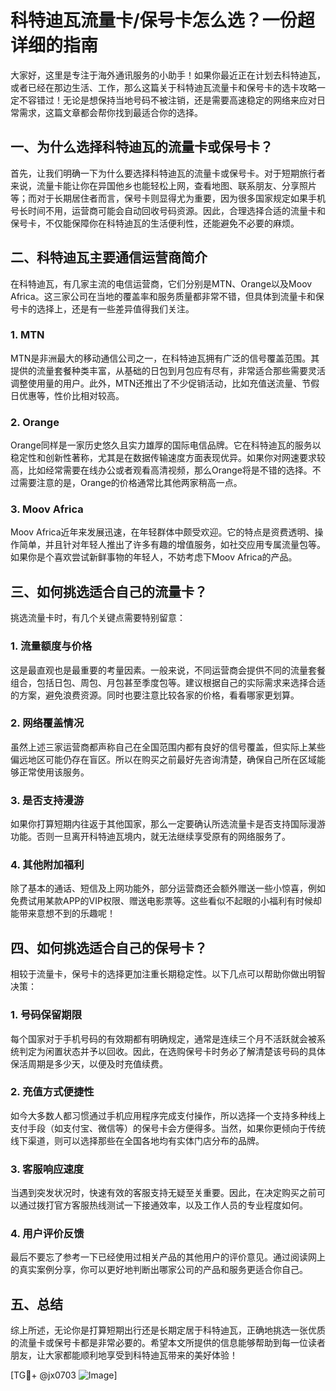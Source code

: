# 科特迪瓦流量卡/保号卡怎么选？一份超详细的指南

大家好，这里是专注于海外通讯服务的小助手！如果你最近正在计划去科特迪瓦，或者已经在那边生活、工作，那么这篇关于科特迪瓦流量卡和保号卡的选卡攻略一定不容错过！无论是想保持当地号码不被注销，还是需要高速稳定的网络来应对日常需求，这篇文章都会帮你找到最适合你的选择。

## 一、为什么选择科特迪瓦的流量卡或保号卡？

首先，让我们明确一下为什么要选择科特迪瓦的流量卡或保号卡。对于短期旅行者来说，流量卡能让你在异国他乡也能轻松上网，查看地图、联系朋友、分享照片等；而对于长期居住者而言，保号卡则显得尤为重要，因为很多国家规定如果手机号长时间不用，运营商可能会自动回收号码资源。因此，合理选择合适的流量卡和保号卡，不仅能保障你在科特迪瓦的生活便利性，还能避免不必要的麻烦。

## 二、科特迪瓦主要通信运营商简介

在科特迪瓦，有几家主流的电信运营商，它们分别是MTN、Orange以及Moov Africa。这三家公司在当地的覆盖率和服务质量都非常不错，但具体到流量卡和保号卡的选择上，还是有一些差异值得我们关注。

### 1. MTN
MTN是非洲最大的移动通信公司之一，在科特迪瓦拥有广泛的信号覆盖范围。其提供的流量套餐种类丰富，从基础的日包到月包应有尽有，非常适合那些需要灵活调整使用量的用户。此外，MTN还推出了不少促销活动，比如充值送流量、节假日优惠等，性价比相对较高。

### 2. Orange
Orange同样是一家历史悠久且实力雄厚的国际电信品牌。它在科特迪瓦的服务以稳定性和创新性著称，尤其是在数据传输速度方面表现优异。如果你对网速要求较高，比如经常需要在线办公或者观看高清视频，那么Orange将是不错的选择。不过需要注意的是，Orange的价格通常比其他两家稍高一点。

### 3. Moov Africa
Moov Africa近年来发展迅速，在年轻群体中颇受欢迎。它的特点是资费透明、操作简单，并且针对年轻人推出了许多有趣的增值服务，如社交应用专属流量包等。如果你是个喜欢尝试新鲜事物的年轻人，不妨考虑下Moov Africa的产品。

## 三、如何挑选适合自己的流量卡？

挑选流量卡时，有几个关键点需要特别留意：

### 1. 流量额度与价格
这是最直观也是最重要的考量因素。一般来说，不同运营商会提供不同的流量套餐组合，包括日包、周包、月包甚至季度包等。建议根据自己的实际需求来选择合适的方案，避免浪费资源。同时也要注意比较各家的价格，看看哪家更划算。

### 2. 网络覆盖情况
虽然上述三家运营商都声称自己在全国范围内都有良好的信号覆盖，但实际上某些偏远地区可能仍存在盲区。所以在购买之前最好先咨询清楚，确保自己所在区域能够正常使用该服务。

### 3. 是否支持漫游
如果你打算短期内往返于其他国家，那么一定要确认所选流量卡是否支持国际漫游功能。否则一旦离开科特迪瓦境内，就无法继续享受原有的网络服务了。

### 4. 其他附加福利
除了基本的通话、短信及上网功能外，部分运营商还会额外赠送一些小惊喜，例如免费试用某款APP的VIP权限、赠送电影票等。这些看似不起眼的小福利有时候却能带来意想不到的乐趣呢！

## 四、如何挑选适合自己的保号卡？

相较于流量卡，保号卡的选择更加注重长期稳定性。以下几点可以帮助你做出明智决策：

### 1. 号码保留期限
每个国家对于手机号码的有效期都有明确规定，通常是连续三个月不活跃就会被系统判定为闲置状态并予以回收。因此，在选购保号卡时务必了解清楚该号码的具体保活周期是多少天，以便及时充值续费。

### 2. 充值方式便捷性
如今大多数人都习惯通过手机应用程序完成支付操作，所以选择一个支持多种线上支付手段（如支付宝、微信等）的保号卡会方便得多。当然，如果你更倾向于传统线下渠道，则可以选择那些在全国各地均有实体门店分布的品牌。

### 3. 客服响应速度
当遇到突发状况时，快速有效的客服支持无疑至关重要。因此，在决定购买之前可以通过拨打官方客服热线测试一下接通效率，以及工作人员的专业程度如何。

### 4. 用户评价反馈
最后不要忘了参考一下已经使用过相关产品的其他用户的评价意见。通过阅读网上的真实案例分享，你可以更好地判断出哪家公司的产品和服务更适合你自己。

## 五、总结

综上所述，无论你是打算短期出行还是长期定居于科特迪瓦，正确地挑选一张优质的流量卡或保号卡都是非常必要的。希望本文所提供的信息能够帮助到每一位读者朋友，让大家都能顺利地享受到科特迪瓦带来的美好体验！

[TG💪+ @jx0703 ![Image](https://github.com/user-attachments/assets/dbca1d08-cadb-493c-b0ec-ad6f7a83f270)]